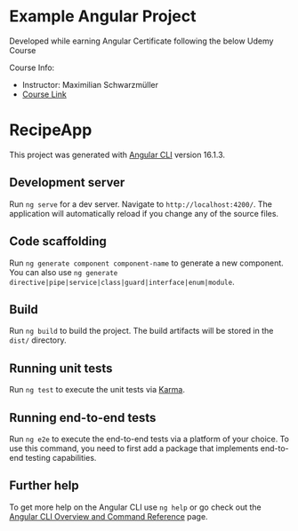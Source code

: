 # Example Angular Project

Developed while earning Angular Certificate following the below Udemy Course

Course Info:<br>
  * Instructor: Maximilian Schwarzmüller
  * [Course Link](https://www.udemy.com/share/101WAU3@GnpMhONgXgaIbCTI01oYOh1hN3U-dhgwj2DhsJMwYIEgnNcuS3vZ4UI9BSrnx7l-yQ==/)

# RecipeApp

This project was generated with [Angular CLI](https://github.com/angular/angular-cli) version 16.1.3.

## Development server

Run `ng serve` for a dev server. Navigate to `http://localhost:4200/`. The application will automatically reload if you change any of the source files.

## Code scaffolding

Run `ng generate component component-name` to generate a new component. You can also use `ng generate directive|pipe|service|class|guard|interface|enum|module`.

## Build

Run `ng build` to build the project. The build artifacts will be stored in the `dist/` directory.

## Running unit tests

Run `ng test` to execute the unit tests via [Karma](https://karma-runner.github.io).

## Running end-to-end tests

Run `ng e2e` to execute the end-to-end tests via a platform of your choice. To use this command, you need to first add a package that implements end-to-end testing capabilities.

## Further help

To get more help on the Angular CLI use `ng help` or go check out the [Angular CLI Overview and Command Reference](https://angular.io/cli) page.

